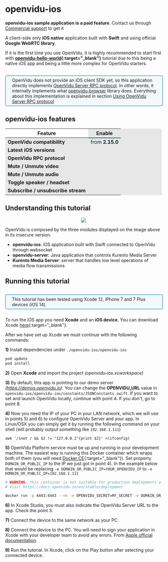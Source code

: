# openvidu-ios

<div class="warningBoxContent">
  <div style="display: table-cell; vertical-align: middle;">
      <i class="icon ion-android-alert warningIcon"></i>
  </div>
  <div class="warningBoxText">
    <strong>openvidu-ios sample application is a paid feature</strong>. Contact us through <a href="https://openvidu.io/support#commercial" target="_blank">Commercial support</a> to get it
  </div>
</div>

A client-side only **iOS native** application built with **Swift** and using official **Google WebRTC library**.

If it is the first time you use OpenVidu, it is highly recommended to start first with **[openvidu-hello-world](tutorials/openvidu-hello-world/){:target="\_blank"}** tutorial due to this being a native iOS app and being a little more complex for OpenVidu starters.

<div style="
    display: table;
    border: 2px solid #0088aa9e;
    border-radius: 5px;
    width: 100%;
    margin-top: 30px;
    margin-bottom: 25px;
    padding: 5px 0 5px 0;
    background-color: rgba(0, 136, 170, 0.04);"><div style="display: table-cell; vertical-align: middle;">
    <i class="icon ion-android-alert" style="
    font-size: 50px;
    color: #0088aa;
    display: inline-block;
    padding-left: 25%;
"></i></div>
<div style="
    vertical-align: middle;
    display: table-cell;
    padding-left: 20px;
    padding-right: 20px;
    ">
	 OpenVidu does not provide an iOS client SDK yet, so this application directly implements <a href="developing/rpc/">OpenVidu Server RPC protocol</a>. In other words, it internally implements what <a target="_blank" href="reference-docs/openvidu-browser">openvidu-browser</a> library does. Everything about this implementation is explained in section <a href="#using-openvidu-server-rpc-protocol">Using OpenVidu Server RPC protocol</a>
</div>
</div>


## openvidu-ios features


<table class="table table-striped table-pricing" style="background: #e7e7e7">
    <thead>
        <tr>
            <th scope="col" style="background: #fff; border-bottom: 0px;">Feature</th>
            <th scope="col" style="border-bottom: 2px solid #005f76;">Enable</th>
        </tr>
    </thead>
    <tbody>
        <tr>
            <td scope="row"><strong>OpenVidu compatibility</strong></td>
            <td> from <strong>2.15.0</strong></td>
        </tr>
        <tr>
            <td scope="row"><strong>Latest iOS versions</strong></td>
            <td><i class="icon ion-checkmark pricing-table-icon"></i></td>
        </tr>
        <tr>
            <td scope="row"><strong>OpenVidu RPC protocol</strong></td>
            <td><i class="icon ion-checkmark pricing-table-icon"></i></td>
        </tr>
        <tr>
            <td scope="row"><strong>Mute / Unmute video</strong></td>
            <td><i class="icon ion-checkmark pricing-table-icon"></i></td>
        </tr>
        <tr>
            <td scope="row"><strong>Mute / Unmute audio</strong></td>
            <td><i class="icon ion-checkmark pricing-table-icon"></i></td>
        </tr>
        <tr>
            <td scope="row"><strong>Toggle speaker / headset</strong></td>
            <td><i class="icon ion-checkmark pricing-table-icon"></i></td>
        </tr>
        <tr>
            <td scope="row"><strong>Subscribe / unsubscribe stream</strong></td>
            <td><i class="icon ion-checkmark pricing-table-icon"></i></td>
        </tr>
    </tbody>
</table>



## Understanding this tutorial


<p align="center">
  <img class="img-responsive" src="img/tutorials/openvidu-iOS.png">
</p>

OpenVidu is composed by the three modules displayed on the image above in its insecure version.

-   **openvidu-ios**: iOS application built with Swift connected to OpenVidu through websocket
-   **openvidu-server**: Java application that controls Kurento Media Server
-   **Kurento Media Server**: server that handles low level operations of media flow transmissions

## Running this tutorial

<div style="
    display: table;
    border: 2px solid #0088aa9e;
    border-radius: 5px;
    width: 100%;
    margin-top: 30px;
    margin-bottom: 25px;
    padding: 5px 0 5px 0;
    background-color: rgba(0, 136, 170, 0.04);"><div style="display: table-cell; vertical-align: middle;">
    <i class="icon ion-android-alert" style="
    font-size: 50px;
    color: #0088aa;
    display: inline-block;
    padding-left: 25%;
"></i></div>
<div style="
    vertical-align: middle;
    display: table-cell;
    padding-left: 20px;
    padding-right: 20px;
    ">
	 This tutorial has been tested using Xcode 12, iPhone 7 and 7 Plus devices (iOS 14).
</div>
</div>

To run the iOS app you need **Xcode** and an **iOS device**.
You can download Xcode [here](https://developer.apple.com/xcode/){:target="_blank"}.

After we have set up Xcode we must continue with the following commands:

**1)** Install dependencies under `./openvidu-ios/openvidu-ios`

```bash
pod update
pod install
```

**2)** Open **Xcode** and import the project _(openvidu-ios.xcworkspace)_

**3)** By default, this app is pointing to our demo server _(https://demos.openvidu.io)_. You can change the **OPENVIDU_URL** value in `openvidu-ios/openvidu-ios/constants/JSONConstants.swift`. If you want to set and launch OpenVidu locally, continue with point 4. If you don't, go to point 8.

**4)** Now you need the IP of your PC in your LAN network, which we will use in points 5) and 6) to configure OpenVidu Server and your app. In Linux/OSX you can simply get it by running the following command on your shell (will probably output something like `192.168.1.111`)


```console
awk '/inet / && $2 != "127.0.0.1"{print $2}' <(ifconfig)
```

**5)** OpenVidu Platform service must be up and running in your development machine. The easiest way is running this Docker container which wraps both of them (you will need [Docker CE](https://store.docker.com/search?type=edition&offering=community){:target="\_blank"}). Set property `DOMAIN_OR_PUBLIC_IP` to the IP we just got in point 4). In the example below that would be replacing `-e DOMAIN_OR_PUBLIC_IP=YOUR_OPENVIDU_IP` to `-e DOMAIN_OR_PUBLIC_IP=192.168.1.111`

```bash
# WARNING: this container is not suitable for production deployments of OpenVidu Platform
# Visit https://docs.openvidu.io/en/stable/deployment

docker run -p 4443:4443 --rm -e OPENVIDU_SECRET=MY_SECRET -e DOMAIN_OR_PUBLIC_IP=YOUR_OPENVIDU_IP openvidu/openvidu-server-kms:2.20.0
```

**6)** In Xcode Studio, you must also indicate the OpenVidu Server URL to the app. Check the point 3.

**7)** Connect the device to the same network as your PC.

**8)** Connect the device to the PC. You will need to sign your application in Xcode with your developer team to avoid any errors. From [Apple official documentation](https://help.apple.com/xcode/mac/current/#/dev5a825a1ca).


**9)** Run the tutorial. In Xcode, click on the Play button after selecting your connected device.


<link rel="stylesheet" href="https://cdnjs.cloudflare.com/ajax/libs/fancybox/3.1.20/jquery.fancybox.min.css" />
<script src="https://cdnjs.cloudflare.com/ajax/libs/fancybox/3.1.20/jquery.fancybox.min.js"></script>
<script>
  $().fancybox({
    selector : '[data-fancybox]',
    infobar : true,
    arrows : false,
    loop: true,
    protect: true,
    transitionEffect: 'slide',
    buttons : [
        'close'
    ],
    clickOutside : 'close',
    clickSlide   : 'close',
  });
</script>
